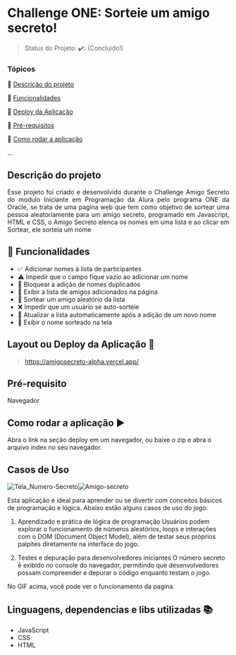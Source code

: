 <h1>Challenge ONE: Sorteie um amigo secreto!</h1> 

> Status do Projeto: ✔️: (Concluido!)

### Tópicos 

:small_blue_diamond: [Descrição do projeto](#descrição-do-projeto)

:small_blue_diamond: [Funcionalidades](#funcionalidades)

:small_blue_diamond: [Deploy da Aplicação](#deploy-da-aplicação-dash)

:small_blue_diamond: [Pré-requisitos](#pré-requisitos)

:small_blue_diamond: [Como rodar a aplicação](#como-rodar-a-aplicação-arrow_forward)

... 

## Descrição do projeto 

<p align="justify">
Esse projeto foi criado e desenvolvido durante o Challenge Amigo Secreto do modulo Iniciante em Programação da Alura pelo programa ONE da Oracle, se trata de uma pagina web que tem como objetivo de sortear uma pessoa aleatoriamente para um amigo secreto, programado em Javascript, HTML e CSS, o Amigo Secreto elenca os nomes em uma lista e ao clicar em Sortear, ele sorteia um nome </p>

## :hammer: Funcionalidades  

- ✅ Adicionar nomes à lista de participantes  
- ⚠️ Impedir que o campo fique vazio ao adicionar um nome  
- 🚫 Bloquear a adição de nomes duplicados  
- 📜 Exibir a lista de amigos adicionados na página  
- 🎲 Sortear um amigo aleatório da lista  
- ❌ Impedir que um usuário se auto-sorteie  
- 🔄 Atualizar a lista automaticamente após a adição de um novo nome  
- 🎉 Exibir o nome sorteado na tela  

## Layout ou Deploy da Aplicação :dash:

> https://amigosecreto-alpha.vercel.app/

## Pré-requisito
Navegador

## Como rodar a aplicação :arrow_forward:

Abra o link na seção deploy em um navegador, ou baixe o zip e abra o arquivo index no seu navegador. 

## Casos de Uso
![Tela_Numero-Secreto]()![Amigo-secreto](https://github.com/user-attachments/assets/ed37658a-fb65-454f-97a1-49aa462d51dc)

Esta aplicação é ideal para aprender ou se divertir com conceitos básicos de programação e lógica. Abaixo estão alguns casos de uso do jogo:

1. Aprendizado e prática de lógica de programação
Usuários podem explorar o funcionamento de números aleatórios, loops e interações com o DOM (Document Object Model), além de testar seus próprios palpites diretamente na interface do jogo.

2. Testes e depuração para desenvolvedores iniciantes
O número secreto é exibido no console do navegador, permitindo que desenvolvedores possam compreender e depurar o código enquanto testam o jogo.

No GIF acima, você pode ver o funcionamento da pagina.

## Linguagens, dependencias e libs utilizadas :books:

- JavaScript
- CSS
- HTML
